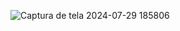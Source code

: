 ![Captura de tela 2024-07-29 185806](https://github.com/user-attachments/assets/3d4e6730-5247-46ed-99d0-14c2f72a600f)
